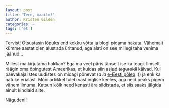 ```yaml
---
layout: post
title: 'Tere, maailm!'
author: Kristen Gilden
categories: ~
tags: ['et']
---
```


Tervist! Otsustasin lõpuks end kokku võtta ja blogi pidama hakata. Vähemalt
kümme aastat olen alustada üritanud, aga alati on see millegi taha venima
jäänud...

Millest ma kirjutama hakkan? Ega ma veel päris täpselt ise ka teagi.
Ilmselt räägin oma õpingutest Ameerikas, et kuidas siin asjad ~~tagurpidi~~
käivad. Kui päevakajalistes uudistes on midagi põnevat (*a la* [e-Eesti
põleb](geenius) :)) ja ehk ka natuke erialast. Mõni artikkel tuleb vast
inglise keeles, aga neid peaks pigem vähem ilmuma. Katsun kõik need kenasti
ära sildistada, et siis saaks jälgida ainult kindlaid silte.

Nägudeni!

[geenius]: https://geenius.ee/eksklusiiv/mis-id-kaardiga-ilmselt-tegelikult-juhtus-ja-kui-ohtlik-see-eestile/

